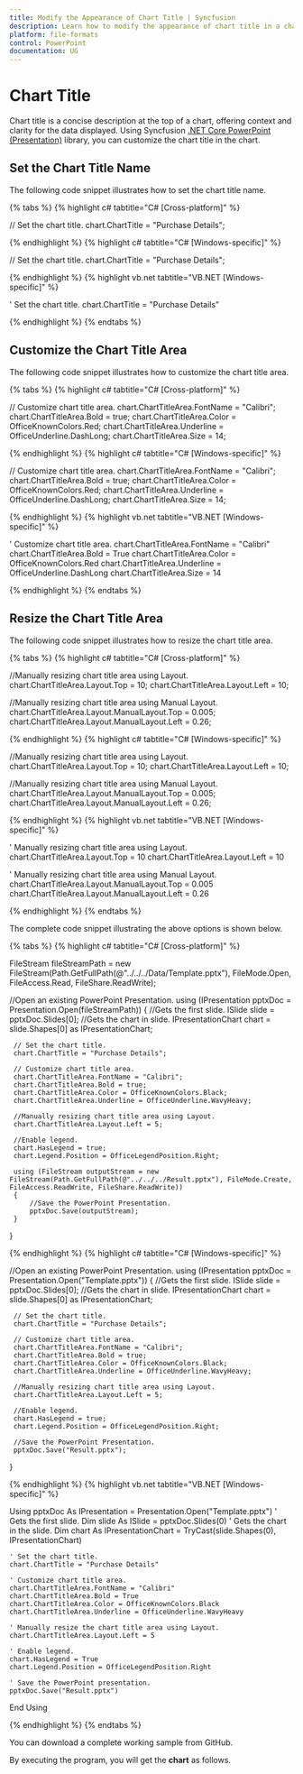 ```yaml
---
title: Modify the Appearance of Chart Title | Syncfusion
description: Learn how to modify the appearance of chart title in a chart in a PowerPoint using .NET PowerPoint library (Presentation) without Microsoft PowerPoint.
platform: file-formats
control: PowerPoint
documentation: UG
---
```


# Chart Title

Chart title is a concise description at the top of a chart, offering context and clarity for the data displayed. Using Syncfusion [.NET Core PowerPoint (Presentation)](https://www.syncfusion.com/document-processing/powerpoint-framework/net-core) library, you can customize the chart title in the chart.

## Set the Chart Title Name

The following code snippet illustrates how to set the chart title name.

{% tabs %}
{% highlight c# tabtitle="C# [Cross-platform]" %}

// Set the chart title.
chart.ChartTitle = "Purchase Details";

{% endhighlight %}
{% highlight c# tabtitle="C# [Windows-specific]" %}

// Set the chart title.
chart.ChartTitle = "Purchase Details";

{% endhighlight %}
{% highlight vb.net tabtitle="VB.NET [Windows-specific]" %}

' Set the chart title.
chart.ChartTitle = "Purchase Details"

{% endhighlight %}
{% endtabs %}

## Customize the Chart Title Area

The following code snippet illustrates how to customize the chart title area.

{% tabs %}
{% highlight c# tabtitle="C# [Cross-platform]" %}

// Customize chart title area.
chart.ChartTitleArea.FontName = "Calibri";
chart.ChartTitleArea.Bold = true;
chart.ChartTitleArea.Color = OfficeKnownColors.Red;
chart.ChartTitleArea.Underline = OfficeUnderline.DashLong;
chart.ChartTitleArea.Size = 14;

{% endhighlight %}
{% highlight c# tabtitle="C# [Windows-specific]" %}

// Customize chart title area.
chart.ChartTitleArea.FontName = "Calibri";
chart.ChartTitleArea.Bold = true;
chart.ChartTitleArea.Color = OfficeKnownColors.Red;
chart.ChartTitleArea.Underline = OfficeUnderline.DashLong;
chart.ChartTitleArea.Size = 14;

{% endhighlight %}
{% highlight vb.net tabtitle="VB.NET [Windows-specific]" %}

' Customize chart title area.
chart.ChartTitleArea.FontName = "Calibri"
chart.ChartTitleArea.Bold = True
chart.ChartTitleArea.Color = OfficeKnownColors.Red
chart.ChartTitleArea.Underline = OfficeUnderline.DashLong
chart.ChartTitleArea.Size = 14

{% endhighlight %}
{% endtabs %}

## Resize the Chart Title Area

The following code snippet illustrates how to resize the chart title area.

{% tabs %}
{% highlight c# tabtitle="C# [Cross-platform]" %}

//Manually resizing chart title area using Layout.
chart.ChartTitleArea.Layout.Top = 10;
chart.ChartTitleArea.Layout.Left = 10;

//Manually resizing chart title area using Manual Layout.
chart.ChartTitleArea.Layout.ManualLayout.Top = 0.005;
chart.ChartTitleArea.Layout.ManualLayout.Left = 0.26;

{% endhighlight %}
{% highlight c# tabtitle="C# [Windows-specific]" %}

//Manually resizing chart title area using Layout.
chart.ChartTitleArea.Layout.Top = 10;
chart.ChartTitleArea.Layout.Left = 10;

//Manually resizing chart title area using Manual Layout.
chart.ChartTitleArea.Layout.ManualLayout.Top = 0.005;
chart.ChartTitleArea.Layout.ManualLayout.Left = 0.26;

{% endhighlight %}
{% highlight vb.net tabtitle="VB.NET [Windows-specific]" %}

' Manually resizing chart title area using Layout.
chart.ChartTitleArea.Layout.Top = 10
chart.ChartTitleArea.Layout.Left = 10

' Manually resizing chart title area using Manual Layout.
chart.ChartTitleArea.Layout.ManualLayout.Top = 0.005
chart.ChartTitleArea.Layout.ManualLayout.Left = 0.26

{% endhighlight %}
{% endtabs %}

The complete code snippet illustrating the above options is shown below.

{% tabs %}
{% highlight c# tabtitle="C# [Cross-platform]" %}

 FileStream fileStreamPath = new FileStream(Path.GetFullPath(@"../../../Data/Template.pptx"), FileMode.Open, FileAccess.Read, FileShare.ReadWrite);
      
 //Open an existing PowerPoint Presentation.
 using (IPresentation pptxDoc = Presentation.Open(fileStreamPath))
 {
     //Gets the first slide.
     ISlide slide = pptxDoc.Slides[0];
     //Gets the chart in slide.
     IPresentationChart chart = slide.Shapes[0] as IPresentationChart;

     // Set the chart title.
     chart.ChartTitle = "Purchase Details";

     // Customize chart title area.
     chart.ChartTitleArea.FontName = "Calibri";
     chart.ChartTitleArea.Bold = true;
     chart.ChartTitleArea.Color = OfficeKnownColors.Black;
     chart.ChartTitleArea.Underline = OfficeUnderline.WavyHeavy;

     //Manually resizing chart title area using Layout.
     chart.ChartTitleArea.Layout.Left = 5;

     //Enable legend.
     chart.HasLegend = true;
     chart.Legend.Position = OfficeLegendPosition.Right;

     using (FileStream outputStream = new FileStream(Path.GetFullPath(@"../../../Result.pptx"), FileMode.Create, FileAccess.ReadWrite, FileShare.ReadWrite))
     {
         //Save the PowerPoint Presentation.
         pptxDoc.Save(outputStream);
     }
 }

{% endhighlight %}
{% highlight c# tabtitle="C# [Windows-specific]" %}
      
 //Open an existing PowerPoint Presentation.
 using (IPresentation pptxDoc = Presentation.Open("Template.pptx"))
 {
     //Gets the first slide.
     ISlide slide = pptxDoc.Slides[0];
     //Gets the chart in slide.
     IPresentationChart chart = slide.Shapes[0] as IPresentationChart;

     // Set the chart title.
     chart.ChartTitle = "Purchase Details";

     // Customize chart title area.
     chart.ChartTitleArea.FontName = "Calibri";
     chart.ChartTitleArea.Bold = true;
     chart.ChartTitleArea.Color = OfficeKnownColors.Black;
     chart.ChartTitleArea.Underline = OfficeUnderline.WavyHeavy;

     //Manually resizing chart title area using Layout.
     chart.ChartTitleArea.Layout.Left = 5;

     //Enable legend.
     chart.HasLegend = true;
     chart.Legend.Position = OfficeLegendPosition.Right;

     //Save the PowerPoint Presentation.
     pptxDoc.Save("Result.pptx");
 }

{% endhighlight %}
{% highlight vb.net tabtitle="VB.NET [Windows-specific]" %}

Using pptxDoc As IPresentation = Presentation.Open("Template.pptx")
    ' Gets the first slide.
    Dim slide As ISlide = pptxDoc.Slides(0)
    ' Gets the chart in the slide.
    Dim chart As IPresentationChart = TryCast(slide.Shapes(0), IPresentationChart)

    ' Set the chart title.
    chart.ChartTitle = "Purchase Details"

    ' Customize chart title area.
    chart.ChartTitleArea.FontName = "Calibri"
    chart.ChartTitleArea.Bold = True
    chart.ChartTitleArea.Color = OfficeKnownColors.Black
    chart.ChartTitleArea.Underline = OfficeUnderline.WavyHeavy

    ' Manually resize the chart title area using Layout.
    chart.ChartTitleArea.Layout.Left = 5

    ' Enable legend.
    chart.HasLegend = True
    chart.Legend.Position = OfficeLegendPosition.Right

    ' Save the PowerPoint presentation.
    pptxDoc.Save("Result.pptx")
End Using

{% endhighlight %}
{% endtabs %}

You can download a complete working sample from GitHub.

By executing the program, you will get the **chart** as follows.